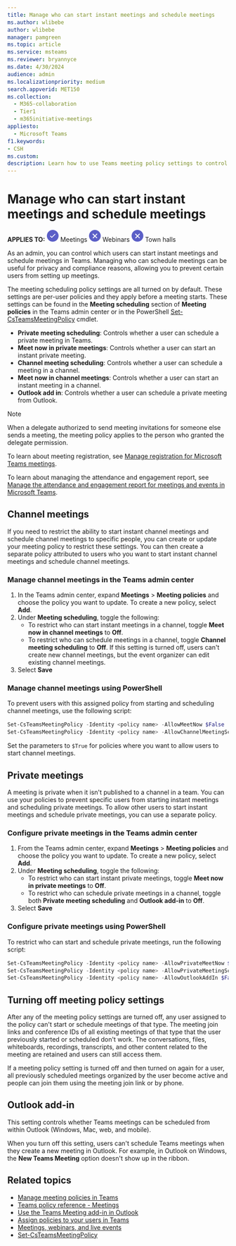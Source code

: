 ```yaml
---
title: Manage who can start instant meetings and schedule meetings
ms.author: wlibebe
author: wlibebe
manager: pamgreen
ms.topic: article
ms.service: msteams
ms.reviewer: bryannyce
ms.date: 4/30/2024
audience: admin
ms.localizationpriority: medium
search.appverid: MET150
ms.collection: 
  - M365-collaboration
  - Tier1
  - m365initiative-meetings
appliesto: 
  - Microsoft Teams
f1.keywords:
- CSH
ms.custom: 
description: Learn how to use Teams meeting policy settings to control who can start instant meetings and schedule meetings.
---
```


# Manage who can start instant meetings and schedule meetings

**APPLIES TO:** ![Image of a checkmark for yes](media/circle-check.png) Meetings ![Image of a x for no](media/x-for-no.png) Webinars ![Image of a x for no](media/x-for-no.png) Town halls

As an admin, you can control which users can start instant meetings and schedule meetings in Teams. Managing who can schedule meetings can be useful for privacy and compliance reasons, allowing you to prevent certain users from setting up meetings.

The meeting scheduling policy settings are all turned on by default. These settings are per-user policies and they apply before a meeting starts. These settings can be found in the **Meeting scheduling** section of **Meeting policies** in the Teams admin center or in the PowerShell [Set-CsTeamsMeetingPolicy](/powershell/module/teams/set-csteamsmeetingpolicy) cmdlet.

- **Private meeting scheduling**: Controls whether a user can schedule a private meeting in Teams.
- **Meet now in private meetings**: Controls whether a user can start an instant private meeting.
- **Channel meeting scheduling**: Controls whether a user can schedule a meeting in a channel.
- **Meet now in channel meetings**: Controls whether a user can start an instant meeting in a channel.
- **Outlook add in**: Controls whether a user can schedule a private meeting from Outlook.

> [!NOTE]
> When a delegate authorized to send meeting invitations for someone else sends a meeting, the meeting policy applies to the person who granted the delegate permission.

To learn about meeting registration, see [Manage registration for Microsoft Teams meetings](set-up-meeting-registration.md).

To learn  about managing the attendance and engagement report, see [Manage the attendance and engagement report for meetings and events in Microsoft Teams](/microsoftteams/teams-analytics-and-reports/meeting-attendance-report).

## Channel meetings

If you need to restrict the ability to start instant channel meetings and schedule channel meetings to specific people, you can create or update your meeting policy to restrict these settings. You can then create a separate policy attributed to users who you want to start instant channel meetings and schedule channel meetings.

### Manage channel meetings in the Teams admin center

1. In the Teams admin center, expand **Meetings** > **Meeting policies** and choose the policy you want to update. To create a new policy, select **Add**.
1. Under **Meeting scheduling**, toggle the following:
    - To restrict who can start instant meetings in a channel, toggle **Meet now in channel meetings** to **Off**.
    - To restrict who can schedule meetings in a channel, toggle **Channel meeting scheduling** to **Off**. If this setting is turned off, users can't create new channel meetings, but the event organizer can edit existing channel meetings.
1. Select **Save**

### Manage channel meetings using PowerShell

To prevent users with this assigned policy from starting and scheduling channel meetings, use the following script:

```powershell
Set-CsTeamsMeetingPolicy -Identity <policy name> -AllowMeetNow $False
Set-CsTeamsMeetingPolicy -Identity <policy name> -AllowChannelMeetingScheduling $False
```

Set the parameters to `$True` for policies where you want to allow users to start channel meetings.

## Private meetings

A meeting is private when it isn't published to a channel in a team. You can use your policies to prevent specific users from starting instant meetings and scheduling private meetings. To allow other users to start instant meetings and schedule private meetings, you can use a separate policy.

### Configure private meetings in the Teams admin center

1. From the Teams admin center, expand **Meetings** > **Meeting policies** and choose the policy you want to update. To create a new policy, select **Add**.
1. Under **Meeting scheduling**, toggle the following:
    - To restrict who can start instant private meetings, toggle **Meet now in private meetings** to **Off**.
    - To restrict who can schedule private meetings in a channel, toggle both **Private meeting scheduling** and **Outlook add-in** to **Off**. 
1. Select **Save**

### Configure private meetings using PowerShell

To restrict who can start and schedule private meetings, run the following script:

```powershell
Set-CsTeamsMeetingPolicy -Identity <policy name> -AllowPrivateMeetNow $False
Set-CsTeamsMeetingPolicy -Identity <policy name> -AllowPrivateMeetingScheduling $False
Set-CsTeamsMeetingPolicy -Identity <policy name> -AllowOutlookAddIn $False
```

## Turning off meeting policy settings

After any of the meeting policy settings are turned off, any user assigned to the policy can't start or schedule meetings of that type. The meeting join links and conference IDs of all existing meetings of that type that the user previously started or scheduled don't work. The conversations, files, whiteboards, recordings, transcripts, and other content related to the meeting are retained and users can still access them.

If a meeting policy setting is turned off and then turned on again for a user, all previously scheduled meetings organized by the user become active and people can join them using the meeting join link or by phone.

## Outlook add-in

This setting controls whether Teams meetings can be scheduled from within Outlook (Windows, Mac, web, and mobile).

When you turn off this setting, users can't schedule Teams meetings when they create a new meeting in Outlook. For example, in Outlook on Windows, the **New Teams Meeting** option doesn't show up in the ribbon.

## Related topics

- [Manage meeting policies in Teams](meeting-policies-overview.md)
- [Teams policy reference - Meetings](settings-policies-reference.md#meetings)
- [Use the Teams Meeting add-in in Outlook](outlook-add-in-authentication-policy-requirements.md)
- [Assign policies to your users in Teams](policy-assignment-overview.md)
- [Meetings, webinars, and live events](quick-start-meetings-live-events.md)
- [Set-CsTeamsMeetingPolicy](/powershell/module/teams/set-csteamsmeetingpolicy)
